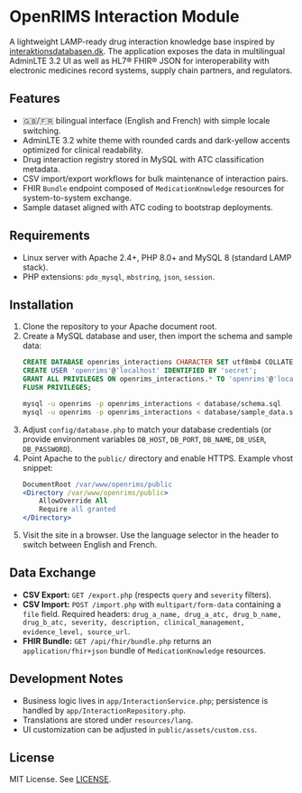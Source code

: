 # OpenRIMS Interaction Module

A lightweight LAMP-ready drug interaction knowledge base inspired by [interaktionsdatabasen.dk](https://www.interaktionsdatabasen.dk/). The application exposes the data in multilingual AdminLTE 3.2 UI as well as HL7® FHIR® JSON for interoperability with electronic medicines record systems, supply chain partners, and regulators.

## Features

- 🇬🇧/🇫🇷 bilingual interface (English and French) with simple locale switching.
- AdminLTE 3.2 white theme with rounded cards and dark-yellow accents optimized for clinical readability.
- Drug interaction registry stored in MySQL with ATC classification metadata.
- CSV import/export workflows for bulk maintenance of interaction pairs.
- FHIR `Bundle` endpoint composed of `MedicationKnowledge` resources for system-to-system exchange.
- Sample dataset aligned with ATC coding to bootstrap deployments.

## Requirements

- Linux server with Apache 2.4+, PHP 8.0+ and MySQL 8 (standard LAMP stack).
- PHP extensions: `pdo_mysql`, `mbstring`, `json`, `session`.

## Installation

1. Clone the repository to your Apache document root.
2. Create a MySQL database and user, then import the schema and sample data:
   ```sql
   CREATE DATABASE openrims_interactions CHARACTER SET utf8mb4 COLLATE utf8mb4_unicode_ci;
   CREATE USER 'openrims'@'localhost' IDENTIFIED BY 'secret';
   GRANT ALL PRIVILEGES ON openrims_interactions.* TO 'openrims'@'localhost';
   FLUSH PRIVILEGES;
   ```
   ```bash
   mysql -u openrims -p openrims_interactions < database/schema.sql
   mysql -u openrims -p openrims_interactions < database/sample_data.sql
   ```
3. Adjust `config/database.php` to match your database credentials (or provide environment variables `DB_HOST`, `DB_PORT`, `DB_NAME`, `DB_USER`, `DB_PASSWORD`).
4. Point Apache to the `public/` directory and enable HTTPS. Example vhost snippet:
   ```apache
   DocumentRoot /var/www/openrims/public
   <Directory /var/www/openrims/public>
       AllowOverride All
       Require all granted
   </Directory>
   ```
5. Visit the site in a browser. Use the language selector in the header to switch between English and French.

## Data Exchange

- **CSV Export:** `GET /export.php` (respects `query` and `severity` filters).
- **CSV Import:** `POST /import.php` with `multipart/form-data` containing a `file` field. Required headers: `drug_a_name, drug_a_atc, drug_b_name, drug_b_atc, severity, description, clinical_management, evidence_level, source_url`.
- **FHIR Bundle:** `GET /api/fhir/bundle.php` returns an `application/fhir+json` bundle of `MedicationKnowledge` resources.

## Development Notes

- Business logic lives in `app/InteractionService.php`; persistence is handled by `app/InteractionRepository.php`.
- Translations are stored under `resources/lang`.
- UI customization can be adjusted in `public/assets/custom.css`.

## License

MIT License. See [LICENSE](LICENSE).
